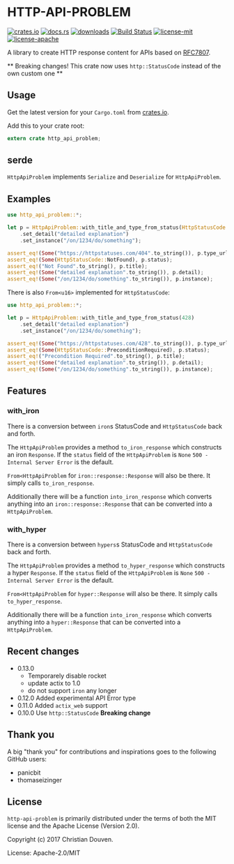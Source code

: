 # HTTP-API-PROBLEM

[![crates.io](https://img.shields.io/crates/v/http-api-problem.svg)](https://crates.io/crates/http-api-problem)
[![docs.rs](https://docs.rs/http-api-problem/badge.svg)](https://docs.rs/http-api-problem)
[![downloads](https://img.shields.io/crates/d/http-api-problem.svg)](https://crates.io/crates/http-api-problem)
[![Build Status](https://travis-ci.org/chridou/http-api-problem.svg?branch=master)](https://travis-ci.org/chridou/http-api-problem)
[![license-mit](http://img.shields.io/badge/license-MIT-blue.svg)](https://github.com/chridou/http-api-problem/blob/master/LICENSE-MIT)
[![license-apache](http://img.shields.io/badge/license-APACHE-blue.svg)](https://github.com/chridou/http-api-problem/blob/master/LICENSE-APACHE)

A library to create HTTP response content for APIs based on
[RFC7807](https://tools.ietf.org/html/rfc7807).

** Breaking changes! This crate now uses `http::StatusCode` instead of the own custom one **

## Usage

Get the latest version for your `Cargo.toml` from
[crates.io](https://crates.io/crates/http-api-problem).

Add this to your crate root:

```rust
extern crate http_api_problem;
```

 ## serde

`HttpApiProblem` implements `Serialize` and `Deserialize` for
`HttpApiProblem`.

## Examples

```rust
use http_api_problem::*;

let p = HttpApiProblem::with_title_and_type_from_status(HttpStatusCode::NotFound)
    .set_detail("detailed explanation")
    .set_instance("/on/1234/do/something");

assert_eq!(Some("https://httpstatuses.com/404".to_string()), p.type_url);
assert_eq!(Some(HttpStatusCode::NotFound), p.status);
assert_eq!("Not Found".to_string(), p.title);
assert_eq!(Some("detailed explanation".to_string()), p.detail);
assert_eq!(Some("/on/1234/do/something".to_string()), p.instance);
```

There is also `From<u16>` implemented for `HttpStatusCode`:

```rust
use http_api_problem::*;

let p = HttpApiProblem::with_title_and_type_from_status(428)
    .set_detail("detailed explanation")
    .set_instance("/on/1234/do/something");

assert_eq!(Some("https://httpstatuses.com/428".to_string()), p.type_url);
assert_eq!(Some(HttpStatusCode::PreconditionRequired), p.status);
assert_eq!("Precondition Required".to_string(), p.title);
assert_eq!(Some("detailed explanation".to_string()), p.detail);
assert_eq!(Some("/on/1234/do/something".to_string()), p.instance);
```

## Features


### with_iron

There is a conversion between `iron`s StatusCode and `HttpStatusCode` back
and forth.

The `HttpApiProblem` provides a method `to_iron_response` which constructs
an iron `Response`. If the `status` field of the `HttpApiProblem` is `None`
`500 - Internal Server Error` is the default.

`From<HttpApiProblem` for `iron::response::Response` will also be there. It
simply calls `to_iron_response`.

Additionally there will be a function `into_iron_response` which converts
anything into an `iron::response::Response` that can be converted into a
`HttpApiProblem`.

### with_hyper

There is a conversion between `hypers`s StatusCode and `HttpStatusCode`
back and forth.

The `HttpApiProblem` provides a method `to_hyper_response` which constructs
a hyper `Response`. If the `status` field of the `HttpApiProblem` is `None`
`500 - Internal Server Error` is the default.

`From<HttpApiProblem` for `hyper::Response` will also be there. It simply
calls `to_hyper_response`.

Additionally there will be a function `into_iron_response` which converts
anything into a `hyper::Response` that can be converted into a
`HttpApiProblem`.


## Recent changes

* 0.13.0 
    * Temporarely disable rocket
    * update actix to 1.0
    * do not support `iron` any longer
* 0.12.0 Added experimental API Error type
* 0.11.0 Added `actix_web` support
* 0.10.0 Use `http::StatusCode` **Breaking change**

## Thank you
A big "thank you" for contributions and inspirations goes to the
following GitHub users:

* panicbit
* thomaseizinger

## License

`http-api-problem` is primarily distributed under the terms of both the MIT
license and the Apache License (Version 2.0).

Copyright (c) 2017 Christian Douven.

License: Apache-2.0/MIT
